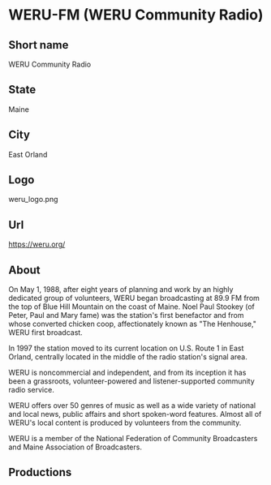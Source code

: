 # WERU-FM (WERU Community Radio)

## Short name

WERU Community Radio

## State

Maine

## City

East Orland

## Logo

weru\_logo.png

## Url

https://weru.org/

## About

On May 1, 1988, after eight years of planning and work by an highly
dedicated group of volunteers, WERU began broadcasting at 89.9 FM from the top
of Blue Hill Mountain on the coast of Maine. Noel Paul Stookey (of Peter, Paul
and Mary fame) was the station's first benefactor and from whose converted chicken
coop, affectionately known as "The Henhouse," WERU first broadcast. 

In 1997
the station moved to its current location on U.S. Route 1 in East Orland, centrally
located in the middle of the radio station's signal area.

WERU is noncommercial
and independent, and from its inception it has been a grassroots, volunteer-powered
and listener-supported community radio service.

WERU offers over 50 genres of
music as well as a wide variety of national and local news, public affairs and
short spoken-word features.  Almost all of WERU's local content is produced by
volunteers from the community. 

WERU is a member of the National Federation of
Community Broadcasters and Maine Association of Broadcasters.


## Productions


